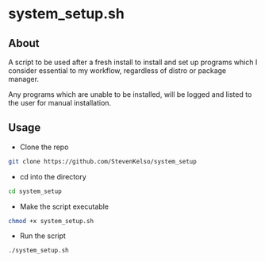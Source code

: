 # system_setup.sh

## About
A script to be used after a fresh install to install and set up programs which I consider essential to my workflow, regardless of distro or package manager.

Any programs which are unable to be installed, will be logged and listed to the user for manual installation.

## Usage

- Clone the repo
```bash
git clone https://github.com/StevenKelso/system_setup
```

- cd into the directory
```bash
cd system_setup
```

- Make the script executable
```bash
chmod +x system_setup.sh
```

- Run the script
```bash
./system_setup.sh
```
